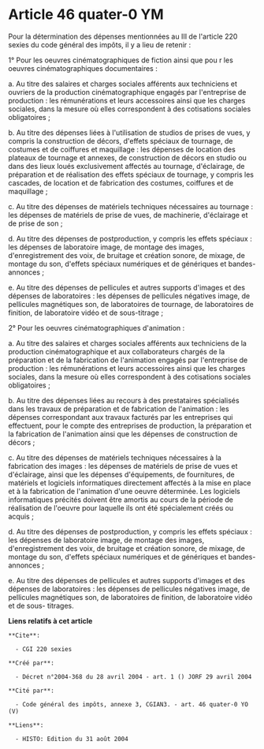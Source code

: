 # Article 46 quater-0 YM

Pour la détermination des dépenses mentionnées au III de l'article 220 sexies du code général des impôts, il y a lieu de
retenir :

1° Pour les oeuvres cinématographiques de fiction ainsi que pou r les oeuvres cinématographiques documentaires :

a. Au titre des salaires et charges sociales afférents aux techniciens et ouvriers de la production cinématographique engagés
par l'entreprise de production : les rémunérations et leurs accessoires ainsi que les charges sociales, dans la mesure où
elles correspondent à des cotisations sociales obligatoires ;

b. Au titre des dépenses liées à l'utilisation de studios de prises de vues, y compris la construction de décors, d'effets
spéciaux de tournage, de costumes et de coiffures et maquillage : les dépenses de location des plateaux de tournage et
annexes, de construction de décors en studio ou dans des lieux loués exclusivement affectés au tournage, d'éclairage, de
préparation et de réalisation des effets spéciaux de tournage, y compris les cascades, de location et de fabrication des
costumes, coiffures et de maquillage ;

c. Au titre des dépenses de matériels techniques nécessaires au tournage : les dépenses de matériels de prise de vues, de
machinerie, d'éclairage et de prise de son ;

d. Au titre des dépenses de postproduction, y compris les effets spéciaux : les dépenses de laboratoire image, de montage des
images, d'enregistrement des voix, de bruitage et création sonore, de mixage, de montage du son, d'effets spéciaux numériques
et de génériques et bandes-annonces ;

e. Au titre des dépenses de pellicules et autres supports d'images et des dépenses de laboratoires : les dépenses de
pellicules négatives image, de pellicules magnétiques son, de laboratoires de tournage, de laboratoires de finition, de
laboratoire vidéo et de sous-titrage ;

2° Pour les oeuvres cinématographiques d'animation :

a. Au titre des salaires et charges sociales afférents aux techniciens de la production cinématographique et aux
collaborateurs chargés de la préparation et de la fabrication de l'animation engagés par l'entreprise de production : les
rémunérations et leurs accessoires ainsi que les charges sociales, dans la mesure où elles correspondent à des cotisations
sociales obligatoires ;

b. Au titre des dépenses liées au recours à des prestataires spécialisés dans les travaux de préparation et de fabrication de
l'animation : les dépenses correspondant aux travaux facturés par les entreprises qui effectuent, pour le compte des
entreprises de production, la préparation et la fabrication de l'animation ainsi que les dépenses de construction de décors ;

c. Au titre des dépenses de matériels techniques nécessaires à la fabrication des images : les dépenses de matériels de prise
de vues et d'éclairage, ainsi que les dépenses d'équipements, de fournitures, de matériels et logiciels informatiques
directement affectés à la mise en place et à la fabrication de l'animation d'une oeuvre déterminée. Les logiciels
informatiques précités doivent être amortis au cours de la période de réalisation de l'oeuvre pour laquelle ils ont été
spécialement créés ou acquis ;

d. Au titre des dépenses de postproduction, y compris les effets spéciaux : les dépenses de laboratoire image, de montage des
images, d'enregistrement des voix, de bruitage et création sonore, de mixage, de montage du son, d'effets spéciaux numériques
et de génériques et bandes-annonces ;

e. Au titre des dépenses de pellicules et autres supports d'images et des dépenses de laboratoires : les dépenses de
pellicules négatives image, de pellicules magnétiques son, de laboratoires de finition, de laboratoire vidéo et de sous-
titrages.

**Liens relatifs à cet article**

	**Cite**:

	  - CGI 220 sexies

	**Créé par**:

	  - Décret n°2004-368 du 28 avril 2004 - art. 1 () JORF 29 avril 2004

	**Cité par**:

	  - Code général des impôts, annexe 3, CGIAN3. - art. 46 quater-0 YO (V)

	**Liens**:

	  - HISTO: Edition du 31 août 2004
